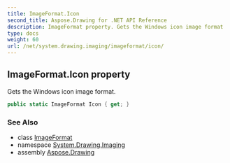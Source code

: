 ```yaml
---
title: ImageFormat.Icon
second_title: Aspose.Drawing for .NET API Reference
description: ImageFormat property. Gets the Windows icon image format
type: docs
weight: 60
url: /net/system.drawing.imaging/imageformat/icon/
---
```

## ImageFormat.Icon property

Gets the Windows icon image format.

```csharp
public static ImageFormat Icon { get; }
```

### See Also

* class [ImageFormat](../)
* namespace [System.Drawing.Imaging](../../imageformat/)
* assembly [Aspose.Drawing](../../../)


